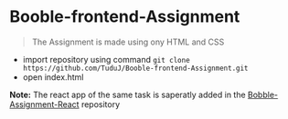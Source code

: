 # Booble-frontend-Assignment

> The Assignment is made using ony HTML and CSS

- import repository using command `git clone https://github.com/TuduJ/Booble-frontend-Assignment.git`
- open index.html



**Note:**
The react app of the same task is saperatly added in the 
[Bobble-Assignment-React](https://github.com/TuduJ/Bobble-Assignment-React/) repository

